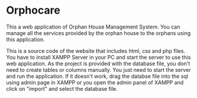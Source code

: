 # Orphocare
This a web application of Orphan House Management System. You can manage all the services provided by the orphan house to the orphans using this application.

This is a source code of the website that includes html, css and php files. 
You have to install XAMPP Server in your PC and start the server to use this web application. 
As the project is provided with the database file, you don't need to create tables or columns manually. You just need to start the server and run the application. If it doesn't work, drag the databse file into the sql using admin page in XAMPP or you open the admin panel of XAMPP and click on "import" and select the database file. 
